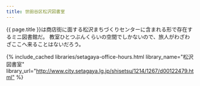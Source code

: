 ```yaml
---
title: 世田谷区松沢図書室
---
```


{{ page.title }}は商店街に面する松沢まちづくりセンターに含まれる形で存在するミニ図書館だ。
教室ひとつぶんくらいの空間でしかないので、旅人がわざわざここへ来ることはないだろう。

{% include_cached libraries/setagaya-office-hours.html
    library_name="松沢図書室"
    library_url="<http://www.city.setagaya.lg.jp/shisetsu/1214/1267/d00122479.html"> %}

